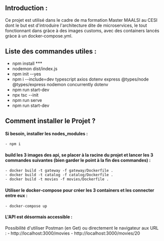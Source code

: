 ## Introduction :
Ce projet est utilisé dans le cadre de ma formation Master MAALSI au CESI dont le but est d'introduire l'architecture dite de microservices, le tout fonctionnant dans gràce à des images customs, avec des containers lancés gràce à un docker-compose.yml.


## Liste des commandes utiles :
- npm install ***
- nodemon dist/index.js
- npm init --yes
- npm i --include=dev typescript axios dotenv express @types/node @types/express nodemon concurrently dotenv
- npm run start-dev
- npx tsc --init
- npm run serve
- npm run start-dev

## Comment installer le Projet ?

#### Si besoin, installer les nodes_modules :
    - npm i

#### build les 3 images des api, se placer à la racine du projet et lancer les 3 commandes suivantes  (bien garder le point à la fin des commandes) :
    - docker build -t gateway -f gateway/Dockerfile .
    - docker build -t catalog -f catalog/Dockerfile .
    - docker build -t movies -f movies/Dockerfile .


#### Utiliser le docker-compose pour créer les 3 containers et les connecter entre eux  :
    - docker-compose up

#### L'API est désormais accessible :
Possibilité d'utiliser Postman (en Get) ou directement le navigateur aux URL :
    - http://localhost:3000/movies
    - http://localhost:3000/movies/20